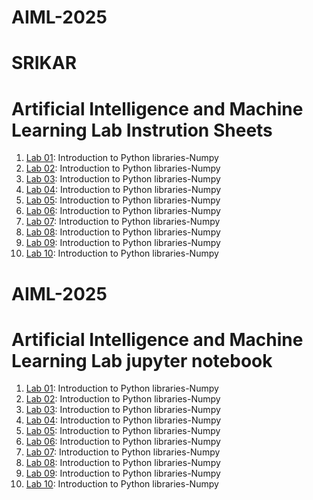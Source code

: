 # AIML-2025
# SRIKAR
# Artificial Intelligence and Machine Learning Lab Instrution Sheets
1.  [Lab 01](https://github.com/2303a51885/AIML-2025/blob/main/AIML_A1.pdf): Introduction to Python libraries-Numpy
1.  [Lab 02](https://github.com/2303a51885/AIML-2025/blob/bafdad6b723ebe59d3c64e19ab9e89319983ec41/AIML_A2.pdf): Introduction to Python libraries-Numpy
1.  [Lab 03](https://github.com/2303a51885/AIML-2025/blob/30bc811bbb605f2a74b47cd94505e235dac91b05/AIML_A3.pdf): Introduction to Python libraries-Numpy
1.  [Lab 04](https://github.com/2303a51885/AIML-2025/blob/e1b21ad344e814ed00210492ce1f05bd32e46d41/AIML_A4.pdf): Introduction to Python libraries-Numpy
1.  [Lab 05](https://github.com/2303a51885/AIML-2025/blob/ee0566d791055bd03536a235ac353e879f2a5ca8/AIML_A5.pdf): Introduction to Python libraries-Numpy
1.  [Lab 06](https://github.com/2303a51885/AIML-2025/blob/cb6a7e7ea025c6503373f7e0ed36ba16b5a50292/AIML_A6.pdf): Introduction to Python libraries-Numpy
1.  [Lab 07](https://github.com/2303a51885/AIML-2025/blob/063b3c1800cb0c97dc3dce10fd1d089384768fa2/AIML_A7.pdf): Introduction to Python libraries-Numpy
1.  [Lab 08](https://github.com/2303a51885/AIML-2025/blob/e42e8ceb921d6850de9f68fefc50bd7a2e9810a7/AIML_A8.pdf): Introduction to Python libraries-Numpy
1.  [Lab 09](https://github.com/2303a51885/AIML-2025/blob/856c700ef977ba0ba2a9ec1ca744bc1054c9324c/AIML_A9.pdf): Introduction to Python libraries-Numpy
1.  [Lab 10](): Introduction to Python libraries-Numpy

# AIML-2025
# Artificial Intelligence and Machine Learning Lab jupyter notebook
1.  [Lab 01](https://github.com/2303a51885/AIML-2025/blob/13e095620431cdefb313731cbfaba51ec0112afd/Lab01-AIML.ipynb): Introduction to Python libraries-Numpy
1.  [Lab 02](https://github.com/2303a51885/AIML-2025/blob/46e215fa067001a41c12f19d130899913f879ef2/Lab02_AIML.ipynb): Introduction to Python libraries-Numpy
1.  [Lab 03](https://github.com/2303a51885/AIML-2025/blob/ba9c4e6f73cb006310f6faf185bc1f90ef3ac7aa/Lab03_AIML.ipynb): Introduction to Python libraries-Numpy
1.  [Lab 04](https://github.com/2303a51885/AIML-2025/blob/bc78f30724a7d9394ef32d983db1755388c5b363/Lab04_AIML.ipynb): Introduction to Python libraries-Numpy
1.  [Lab 05](https://github.com/2303a51885/AIML-2025/blob/c7dfda141c0e55ccec051006f60fabce3ee4dc0d/Lab05_AIML.ipynb): Introduction to Python libraries-Numpy
1.  [Lab 06](https://github.com/2303a51885/AIML-2025/blob/f9840edbfc6fec6b60ebc1dc9facf7628c90ce6d/Lab06_AIML.ipynb): Introduction to Python libraries-Numpy
1.  [Lab 07](https://github.com/2303a51885/AIML-2025/blob/543cc3966aef9c12c074c8b102feae110cd42771/LAB07_AIML.ipynb): Introduction to Python libraries-Numpy
1.  [Lab 08](https://github.com/2303a51885/AIML-2025/blob/0cbc254d36bc197715118458bab862dbeef02dce/Lab08_AIML.ipynb): Introduction to Python libraries-Numpy
1.  [Lab 09](): Introduction to Python libraries-Numpy
1.  [Lab 10](): Introduction to Python libraries-Numpy

